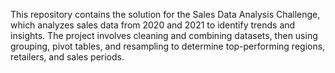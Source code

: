 This repository contains the solution for the Sales Data Analysis Challenge, which analyzes sales data from 2020 and 2021 to identify trends and insights. The project involves cleaning and combining datasets, then using grouping, pivot tables, and resampling to determine top-performing regions, retailers, and sales periods.
